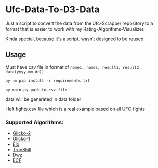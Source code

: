 # Ufc-Data-To-D3-Data

Just a script to convert the data from the Ufc-Scrapper repository to a format that is easier to work with my
Rating-Algorithms-Visualizer.

Kinda special, because it's a script. wasn't designed to be reused

## Usage

Must have csv file in format of
`name1, name2, result1, result2, data(yyyy-mm-dd))`

`py -m pip install -r requirements.txt`

`py main.py path-to-csv-file`

data will be generated in data folder

I left fights.csv file which is a real example based on all UFC fights

### Supported Algorithms:

- [Glicko-2](https://en.wikipedia.org/wiki/Glicko-2_rating_algorithm)
- [Glicko-1](https://en.wikipedia.org/wiki/Glicko-1_rating_algorithm)
- [Elo](https://en.wikipedia.org/wiki/Elo_rating_system)
- [TrueSkill](https://en.wikipedia.org/wiki/TrueSkill)
- [Dwz](https://en.wikipedia.org/wiki/Dwz_rating_system)
- [ECF](https://en.wikipedia.org/wiki/ECF_grading_system)

